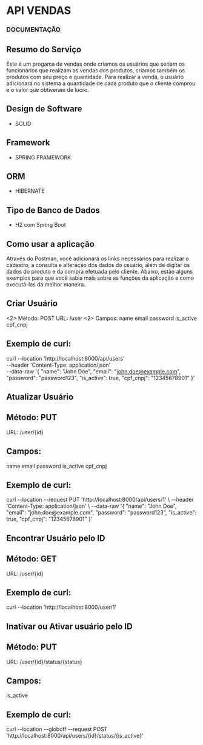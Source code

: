# API VENDAS

### DOCUMENTAÇÃO

## Resumo do Serviço
 Este é um progama de vendas onde criamos os usuários que seriam os funcionários que realizam as vendas dos produtos, criamos também os produtos com seu preço e quantidade. Para realizar a venda, o usuário adicionará no sistema a quantidade de cada produto que o cliente comprou e o valor que obtiveram de lucro.

## Design de Software
 - SOLID

## Framework
 - SPRING FRAMEWORK

## ORM
 - HIBERNATE

## Tipo de Banco de Dados
- H2 com Spring Boot

## Como usar a aplicação
  Através do Postman, você adicionará os links necessários para realizar o cadastro, a consulta e alteração dos dados do usuário, além de digitar os dados do produto e da compra efetuada pelo cliente. Abaixo, estão alguns exemplos para que você sabia mais sobre as funções da aplicação e como executá-las da melhor maneira.

## Criar Usuário
<2> Método: POST </h2>
URL: /user
<2> Campos: </h2>
name
email
password
is_active
cpf_cnpj
<h2> Exemplo de curl: </h2>

curl --location 'http://localhost:8000/api/users' \
--header 'Content-Type: application/json' \
--data-raw '{
    "name": "John Doe",
    "email": "john.doe@example.com",
    "password": "password123",
    "is_active": true,
    "cpf_cnpj": "12345678901"
}'

## Atualizar Usuário
<h2> Método: PUT </h2>
URL: /user/{id}
<h2> Campos: </h2>
name
email
password
is_active
cpf_cnpj
<h2> Exemplo de curl: </h2>
curl --location --request PUT 'http://localhost:8000/api/users/1' \
--header 'Content-Type: application/json' \
--data-raw '{
    "name": "John Doe",
    "email": "john.doe@example.com",
    "password": "password123",
    "is_active": true,
    "cpf_cnpj": "12345678901"
}'

## Encontrar Usuário pelo ID
<h2> Método: GET </h2>
URL: /user/{id}
<h2> Exemplo de curl: </h2>


curl --location 'http://localhost:8000/user/1'

## Inativar ou Ativar usuário pelo ID
<h2> Método: PUT </h2>
URL: /user/{id}/status/{status}
<h2> Campos: </h2>
is_active
<h2> Exemplo de curl: </h2>

curl --location --globoff --request POST 'http://localhost:8000/api/users/{id}/status/{is_active}'
